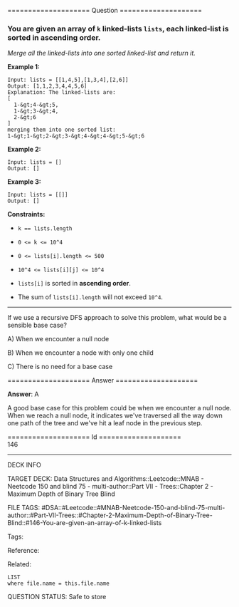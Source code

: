 ==================== Question ====================  

### You are given an array of `k` linked-lists `lists`, each linked-list is sorted in ascending order.

_Merge all the linked-lists into one sorted linked-list and return it._

**Example 1:**

<!-- codeblock-start -->
<pre><code>Input: lists = [[1,4,5],[1,3,4],[2,6]]
Output: [1,1,2,3,4,4,5,6]
Explanation: The linked-lists are:
[
  1-&#x26;gt;4-&#x26;gt;5,
  1-&#x26;gt;3-&#x26;gt;4,
  2-&#x26;gt;6
]
merging them into one sorted list:
1-&#x26;gt;1-&#x26;gt;2-&#x26;gt;3-&#x26;gt;4-&#x26;gt;4-&#x26;gt;5-&#x26;gt;6
</code></pre>
<!-- codeblock-end -->

**Example 2:**

<!-- codeblock-start -->
<pre><code>Input: lists = []
Output: []
</code></pre>
<!-- codeblock-end -->

**Example 3:**

<!-- codeblock-start -->
<pre><code>Input: lists = [[]]
Output: []
</code></pre>
<!-- codeblock-end -->

**Constraints:**

- `k == lists.length`

- `0 <= k <= 10^4`

- `0 <= lists[i].length <= 500`

- `10^4 <= lists[i][j] <= 10^4`

- `lists[i]` is sorted in **ascending order**.

- The sum of `lists[i].length` will not exceed `10^4`.

---

If we use a recursive DFS approach to solve this problem, what would be a sensible base case?

A) When we encounter a null node

B) When we encounter a node with only one child

C) There is no need for a base case  

==================== Answer ====================  

**Answer**: A

A good base case for this problem could be when we encounter a null node. When we reach a null node, it indicates we've traversed all the way down one path of the tree and we've hit a leaf node in the previous step.

==================== Id ====================  
146

---

DECK INFO

TARGET DECK: Data Structures and Algorithms::Leetcode::MNAB - Neetcode 150 and blind 75 - multi-author::Part VII - Trees::Chapter 2 - Maximum Depth of Binary Tree Blind

FILE TAGS: #DSA::#Leetcode::#MNAB-Neetcode-150-and-blind-75-multi-author::#Part-VII-Trees::#Chapter-2-Maximum-Depth-of-Binary-Tree-Blind::#146-You-are-given-an-array-of-k-linked-lists

Tags:

Reference:

Related:

```dataview
LIST
where file.name = this.file.name
```
QUESTION STATUS: Safe to store
